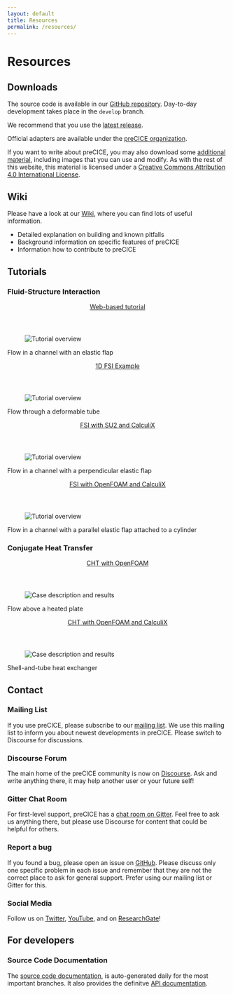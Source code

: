 ```yaml
---
layout: default
title: Resources
permalink: /resources/
---
```


# Resources

## Downloads
The source code is available in our [GitHub repository](https://github.com/precice/precice). Day-to-day development takes place in the `develop` branch.

We recommend that you use the [latest release](https://github.com/precice/precice/releases/latest).

Official adapters are available under the [preCICE organization](https://github.com/precice).

If you want to write about preCICE, you may also download some [additional material](https://github.com/precice/precice.github.io/tree/master/material), including images that you can use and modify. As with the rest of this website, this material is licensed under a [Creative Commons Attribution 4.0 International License](http://creativecommons.org/licenses/by/4.0/).

## Wiki
Please have a look at our [Wiki](https://github.com/precice/precice/wiki), where you can find lots of useful information.
+ Detailed explanation on building and known pitfalls
+ Background information on specific features of preCICE
+ Information how to contribute to preCICE

## Tutorials

### Fluid-Structure Interaction

<div class="examples">

  <article>
    <header>
      <a href="http://run.precice.org/" title="Go to the tutorial">
        Web-based tutorial
      </a>
    </header>
    <figure>
      <img src="../assets/tutorials/run-precice.png" alt="Tutorial overview">
    </figure>
    <section>
      <p>
        Flow in a channel with an elastic flap
      </p>
    </section>
  </article>

  <article>
    <header>
      <a href="https://github.com/precice/precice/wiki/1D-Example" title="Go to the tutorial">
        1D FSI Example
      </a>
    </header>
    <figure>
      <img src="../assets/tutorials/FSI_1D_example.png" alt="Tutorial overview">
    </figure>
    <section>
      <p>
        Flow through a deformable tube
      </p>
    </section>
  </article>

  <article>
    <header>
      <a href="https://github.com/precice/precice/wiki/FSI-tutorial" title="Go to the tutorial">
        FSI with SU2 and CalculiX
      </a>
    </header>
    <figure>
      <img src="../assets/tutorials/FSI_SU2_CalculiX_Flap.png" alt="Tutorial overview">
    </figure>
    <section>
      <p>
        Flow in a channel with a perpendicular elastic flap
      </p>
    </section>
  </article>
  
  <article>
    <header>
      <a href="https://github.com/precice/precice/wiki/Tutorial-for-FSI-with-OpenFOAM-and-CalculiX" title="Go to the tutorial">
        FSI with OpenFOAM and CalculiX
      </a>
    </header>
    <figure>
      <img src="../assets/tutorials/FSI_OpenFOAM_CalculiX_cylinderFlap.png" alt="Tutorial overview">
    </figure>
    <section>
      <p>
        Flow in a channel with a parallel elastic flap attached to a cylinder
      </p>
    </section>
  </article>

</div>

### Conjugate Heat Transfer



<div class="examples">

  <article>
    <header>
      <a href="https://github.com/precice/openfoam-adapter/wiki/Tutorial-for-CHT:-Flow-over-a-heated-plate" title="Go to the tutorial">
        CHT with OpenFOAM
      </a>
    </header>
    <figure>
      <img src="../assets/tutorials/CHT_OpenFOAM_OpenFOAM_Plate.png" alt="Case description and results">
    </figure>
    <section>
      <p>
        Flow above a heated plate 
      </p>
    </section>
  </article>

  <article>
    <header>
      <a href="https://github.com/precice/precice/wiki/Tutorial-for-CHT-with-OpenFOAM-and-CalculiX" title="Go to the tutorial">
        CHT with OpenFOAM and CalculiX
      </a>
    </header>
    <figure>
      <img src="../assets/tutorials/CHT_OpenFOAM_CalculiX_HeatExchanger.jpg" alt="Case description and results">
    </figure>
    <section>
      <p>
       Shell-and-tube heat exchanger
      </p>
    </section>
  </article>

</div>

## Contact

### Mailing List
If you use preCICE, please subscribe to our [mailing list](https://mailman.informatik.uni-stuttgart.de/mailman/listinfo/precice). We use this mailing list to inform you about newest developments in preCICE. Please switch to Discourse for discussions.

### Discourse Forum
The main home of the preCICE community is now on [Discourse](https://precice.discourse.group/). Ask and write anything there, it may help another user or your future self!

### Gitter Chat Room
For first-level support, preCICE has a [chat room on Gitter](https://gitter.im/precice/Lobby). Feel free to ask us anything there, but please use Discourse for content that could be helpful for others.

### Report a bug
If you found a bug, please open an issue on [GitHub](https://github.com/precice). Please discuss only one specific problem in each issue and remember that they are not the correct place to ask for general support. Prefer using our mailing list or Gitter for this.

### Social Media
Follow us on [Twitter](https://twitter.com/preCICE_org), [YouTube](https://www.youtube.com/channel/UCxZdSQdmDrheEqxq8g48t6A), and on [ResearchGate](https://www.researchgate.net/project/preCICE)!

## For developers

### Source Code Documentation
The [source code documentation](https://xgm.de/precice/docs/), is auto-generated daily for the most important branches. It also provides the definitve [API documentation](http://xgm.de/precice/docs/develop/classprecice_1_1SolverInterface.html).
